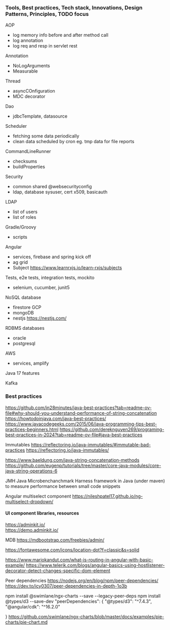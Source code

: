### Tools, Best practices, Tech stack, Innovations, Design Patterns, Principles, TODO focus

AOP
- log memory info before and after method call
- log annotation
- log req and resp in servlet rest 

Annotation
- NoLogArguments
- Measurable

Thread
- asyncCOnfiguration
- MDC decorator

Dao
- jdbcTemplate, datasource

Scheduler 
- fetching some data periodically
- clean data scheduled by cron eg. tmp data for file reports

CommandLineRunner
- checksums
- buildProperties

Security
- common shared @websecurityconfig
- ldap, database sysuser, cert x509, basicauth

LDAP
- list of users
- list of roles

Gradle/Groovy
- scripts 

Angular
- services, firebase and spring kick off
- ag grid
- Subject https://www.learnrxjs.io/learn-rxjs/subjects

Tests, e2e tests, integration tests, mockito
- selenium, cucumber, junit5

NoSQL database 
- firestore GCP
- mongoDB
- nestjs https://nestjs.com/ 

RDBMS databases
- oracle
- postgresql

AWS 
- services, amplify 

Java 17 features

Kafka

### Best practices
https://github.com/in28minutes/java-best-practices?tab=readme-ov-file#why-should-you-understand-performance-of-string-concatenation
https://howtodoinjava.com/java-best-practices/
https://www.javacodegeeks.com/2015/06/java-programming-tips-best-practices-beginners.html
https://github.com/dereknguyen269/programing-best-practices-in-2024?tab=readme-ov-file#java-best-practices

Immutables
https://reflectoring.io/java-immutables/#immutable-bad-practices
https://reflectoring.io/java-immutables/

https://www.baeldung.com/java-string-concatenation-methods
https://github.com/eugenp/tutorials/tree/master/core-java-modules/core-java-string-operations-6

JMH Java Microbenchanchmark Harness framework in Java (under maven) to measure performance between small code snippets 

Angular multiselect component
https://nileshpatel17.github.io/ng-multiselect-dropdown/



#### UI component libraries, resources 
https://adminkit.io/  
https://demo.adminkit.io/

MDB
https://mdbootstrap.com/freebies/admin/

https://fontawesome.com/icons/location-dot?f=classic&s=solid

https://www.mariokandut.com/what-is-routing-in-angular-with-basic-example/
https://www.telerik.com/blogs/angular-basics-using-hostlistener-decorator-detect-changes-specific-dom-element

Peer dependencies
https://nodejs.org/en/blog/npm/peer-dependencies/
https://dev.to/icy0307/peer-dependencies-in-depth-1o3b

npm install @swimlane/ngx-charts --save --legacy-peer-deps
npm install @types/d3 --save-dev
"peerDependencies": {
"@types/d3": "^7.4.3",
"@angular/cdk": "^16.2.0"

}
https://github.com/swimlane/ngx-charts/blob/master/docs/examples/pie-charts/pie-chart.md


